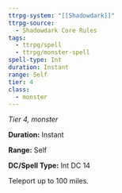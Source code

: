 ```yaml
---
ttrpg-system: "[[Shadowdark]]"
ttrpg-source:
  - Shadowdark Core Rules
tags:
  - ttrpg/spell
  - ttrpg/monster-spell
spell-type: Int
duration: Instant
range: Self
tier: 4
class:
  - monster
---
```

*Tier 4, monster*

**Duration:** Instant

**Range:** Self

**DC/Spell Type:** Int DC 14

Teleport up to 100 miles. 
